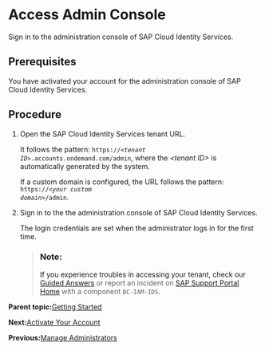<!-- loioaf1010f8ab614cbd830fdec3e39e26e7 -->

# Access Admin Console

Sign in to the administration console of SAP Cloud Identity Services.



<a name="loioaf1010f8ab614cbd830fdec3e39e26e7__prereq_tps_hyg_hxb"/>

## Prerequisites

You have activated your account for the administration console of SAP Cloud Identity Services.



<a name="loioaf1010f8ab614cbd830fdec3e39e26e7__steps_epq_bt3_3xb"/>

## Procedure

1.  Open the SAP Cloud Identity Services tenant URL.

    It follows the pattern: <code>https://<i class="varname">&lt;tenant ID&gt;</i>.accounts.ondemand.com/admin</code>, where the *<tenant ID\>* is automatically generated by the system.

    If a custom domain is configured, the URL follows the pattern: <code>https://<i class="varname">&lt;your custom domain&gt;</i>/admin</code>.

2.  Sign in to the the administration console of SAP Cloud Identity Services.

    The login credentials are set when the administrator logs in for the first time.

    > ### Note:  
    > If you experience troubles in accessing your tenant, check our [Guided Answers](https://ga.support.sap.com/dtp/viewer/#/tree/2065/actions/26547:29111:35393:28666:29077:29079:29081:29083) or report an incident on [SAP Support Portal Home](https://support.sap.com/en/index.html) with a component `BC-IAM-IDS`.


**Parent topic:**[Getting Started](getting-started-cac115c.md "Getting started with SAP Cloud Identity Services involves the following steps:")

**Next:**[Activate Your Account](activate-your-account-a2b16cb.md "Open the email from your SAP team and follow the instructions to activate your account.")

**Previous:**[Manage Administrators](manage-administrators-ac8ea90.md "View and configure the administrator authorizations. Add additional user administrators.")

